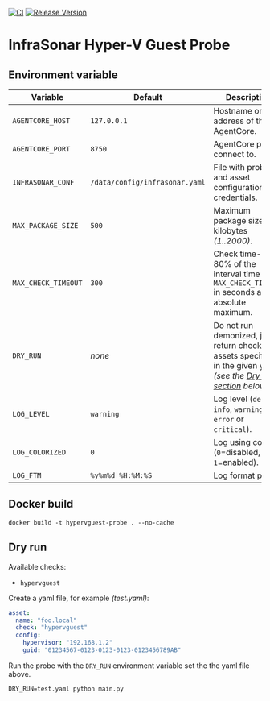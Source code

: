 [![CI](https://github.com/infrasonar/hypervguest-probe/workflows/CI/badge.svg)](https://github.com/infrasonar/hypervguest-probe/actions)
[![Release Version](https://img.shields.io/github/release/infrasonar/hypervguest-probe)](https://github.com/infrasonar/hypervguest-probe/releases)

# InfraSonar Hyper-V Guest Probe

## Environment variable

Variable            | Default                        | Description
------------------- | ------------------------------ | ------------
`AGENTCORE_HOST`    | `127.0.0.1`                    | Hostname or Ip address of the AgentCore.
`AGENTCORE_PORT`    | `8750`                         | AgentCore port to connect to.
`INFRASONAR_CONF`   | `/data/config/infrasonar.yaml` | File with probe and asset configuration like credentials.
`MAX_PACKAGE_SIZE`  | `500`                          | Maximum package size in kilobytes _(1..2000)_.
`MAX_CHECK_TIMEOUT` | `300`                          | Check time-out is 80% of the interval time with `MAX_CHECK_TIMEOUT` in seconds as absolute maximum.
`DRY_RUN`           | _none_                         | Do not run demonized, just return checks and assets specified in the given yaml _(see the [Dry run section](#dry-run) below)_.
`LOG_LEVEL`         | `warning`                      | Log level (`debug`, `info`, `warning`, `error` or `critical`).
`LOG_COLORIZED`     | `0`                            | Log using colors (`0`=disabled, `1`=enabled).
`LOG_FTM`           | `%y%m%d %H:%M:%S`              | Log format prefix.

## Docker build

```
docker build -t hypervguest-probe . --no-cache
```

## Dry run

Available checks:
- `hypervguest`

Create a yaml file, for example _(test.yaml)_:

```yaml
asset:
  name: "foo.local"
  check: "hypervguest"
  config:
    hypervisor: "192.168.1.2"
    guid: "01234567-0123-0123-0123-0123456789AB"
```

Run the probe with the `DRY_RUN` environment variable set the the yaml file above.

```
DRY_RUN=test.yaml python main.py
```
